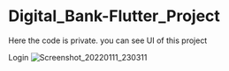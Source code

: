 # Digital_Bank-Flutter_Project
Here the code is private. you can see UI of this project

Login
![Screenshot_20220111_230311](https://user-images.githubusercontent.com/66405570/149507605-61b375b9-10c0-4415-9b21-94330f3e2cab.jpg)
